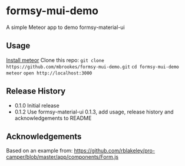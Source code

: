# formsy-mui-demo
A simple Meteor app to demo formsy-material-ui


## Usage

[Install meteor](https://www.meteor.com/install)
Clone this repo: `git clone https://github.com/mbrookes/formsy-mui-demo.git`
`cd formsy-mui-demo`
`meteor`
`open http://localhost:3000`


## Release History

* 0.1.0 Initial release
* 0.1.2 Use formsy-material-ui 0.1.3, add usage, release history and acknowledgements to README


## Acknowledgements

Based on an example from: https://github.com/rblakeley/pro-camper/blob/master/app/components/Form.js

